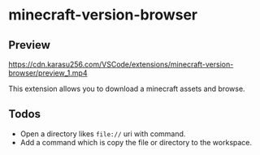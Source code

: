 # minecraft-version-browser

## Preview

https://cdn.karasu256.com/VSCode/extensions/minecraft-version-browser/preview_1.mp4

This extension allows you to download a minecraft assets and browse.

## Todos
- Open a directory likes `file://` uri with command.
- Add a command which is copy the file or directory to the workspace.